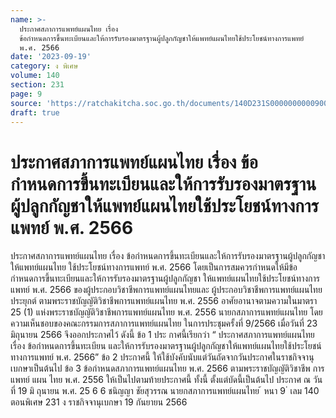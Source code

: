 ```yaml
---
name: >-
  ประกาศสภาการแพทย์แผนไทย เรื่อง
  ข้อกำหนดการขึ้นทะเบียนและให้การรับรองมาตรฐานผู้ปลูกกัญชาให้แพทย์แผนไทยใช้ประโยชน์ทางการแพทย์
  พ.ศ. 2566
date: '2023-09-19'
category: ง พิเศษ
volume: 140
section: 231
page: 9
source: 'https://ratchakitcha.soc.go.th/documents/140D231S0000000000900.pdf'
draft: true
---
```


# ประกาศสภาการแพทย์แผนไทย เรื่อง ข้อกำหนดการขึ้นทะเบียนและให้การรับรองมาตรฐานผู้ปลูกกัญชาให้แพทย์แผนไทยใช้ประโยชน์ทางการแพทย์ พ.ศ. 2566

ประกาศสภาการแพทย์แผนไทย เรื่อง ข้อกำหนดการขึ้นทะเบียนและให้การรับรองมาตรฐานผู้ปลูกกัญชาให้แพทย์แผนไทย ใช้ประโยชน์ทางการแพทย์ พ.ศ. 2566 โดยเป็นการสมควรกำหนดให้มีข้อกำหนดการขึ้นทะเบียนและให้การรับรองมาตรฐานผู้ปลูกกัญชา ให้แพทย์แผนไทยใช้ประโยชน์ทางการแพทย์ พ.ศ. 2566 ของผู้ประกอบวิชาชีพการแพทย์แผนไทยและ ผู้ประกอบวิชาชีพการแพทย์แผนไทยประยุกต์ ตามพระราชบัญญัติวิชาชีพการแพทย์แผนไทย พ.ศ. 2556 อาศัยอานาจตามความในมาตรา 25 (1) แห่งพระราชบัญญัติวิชาชีพการแพทย์แผนไทย พ.ศ. 2556 นายกสภาการแพทย์แผนไทย โดยความเห็นชอบของคณะกรรมการสภาการแพทย์แผนไทย ในการประชุมครั้งที่ 9/2566 เมื่อวันที่ 23 มิถุนายน 2566 จึงออกประกาศไว้ ดังนี้ ข้อ 1 ประ กาศนี้เรียกว่า “ ประกาศสภาการแพทย์แผนไทย เรื่อง ข้อกำหนดการขึ้นทะเบียน และให้การรับรองมาตรฐานผู้ปลูกกัญชาให้แพทย์แผนไทยใช้ประโยชน์ทางการแพทย์ พ.ศ. 2566” ข้อ 2 ประกาศนี้ ให้ใช้บังคับนับแต่วันถัดจากวันประกาศในราชกิจจานุเบกษาเป็นต้นไป ข้อ 3 ข้อกำหนดสภาการแพทย์แผนไทย พ.ศ. 2566 ตามพระราชบัญญัติวิชาชีพ การแพทย์ แผน ไทย พ.ศ. 2556 ให้เป็นไปตามท้ายประกาศนี้ ทั้งนี้ ตั้งแต่บัดนี้เป็นต้นไป ประกาศ ณ วันที่ 19 มิ ถุนายน พ.ศ. 25 6 6 ชนิญญา ชัยสุวรรณ นายกสภาการแพทย์แผนไทย ้ หนา 9 ่ เลม 140 ตอนพิเศษ 231 ง ราชกิจจานุเบกษา 19 กันยายน 2566









